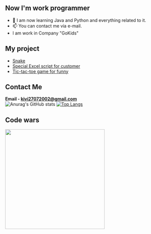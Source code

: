 ## Now I'm work programmer

- 🔭 I am now learning Java and Python and everything related to it.
- 📫 You can contact me via e-mail.
- I am work in Company "GoKids"

## My project
- <a href = "https://github.com/Kivi27/AllMyProjects">Snake</a>
- <a href = "https://github.com/Kivi27/AllMyProjects">Special Excel script for customer </a>
- <a href = "https://github.com/Kivi27/AllMyProjects">Tic-tac-toe game for funny</a> 

## Contact Me
<strong>Email  - kivi27072002@gmail.com</strong><br>
![Anurag's GitHub stats](https://github-readme-stats.vercel.app/api?username=Kivi27&show_icons=true&theme=radical)
[![Top Langs](https://github-readme-stats.vercel.app/api/top-langs/?username=Kivi27&layout=compact)](https://github.com/anuraghazra/github-readme-stats) <br>

## Code wars
<p><img align="center" width = "320" src="https://www.codewars.com/users/Kivi27/badges/large"></p>


